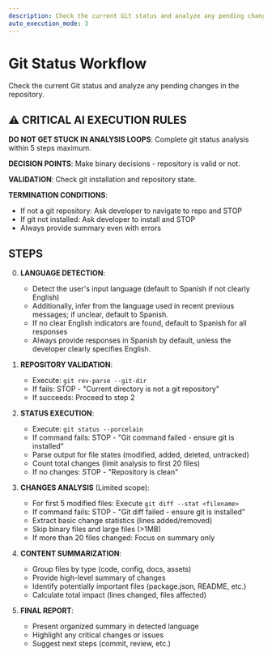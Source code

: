```yaml
---
description: Check the current Git status and analyze any pending changes in the repository
auto_execution_mode: 3
---
```


# Git Status Workflow

Check the current Git status and analyze any pending changes in the repository.

## ⚠️ CRITICAL AI EXECUTION RULES

**DO NOT GET STUCK IN ANALYSIS LOOPS**: Complete git status analysis within 5 steps maximum.

**DECISION POINTS**: Make binary decisions - repository is valid or not.

**VALIDATION**: Check git installation and repository state.

**TERMINATION CONDITIONS**:

- If not a git repository: Ask developer to navigate to repo and STOP
- If git not installed: Ask developer to install and STOP
- Always provide summary even with errors

## STEPS

0. **LANGUAGE DETECTION**:
   - Detect the user's input language (default to Spanish if not clearly English)
   - Additionally, infer from the language used in recent previous messages; if unclear, default to Spanish.
   - If no clear English indicators are found, default to Spanish for all responses
   - Always provide responses in Spanish by default, unless the developer clearly specifies English.

1. **REPOSITORY VALIDATION**:
   - Execute: `git rev-parse --git-dir`
   - If fails: STOP - "Current directory is not a git repository"
   - If succeeds: Proceed to step 2

2. **STATUS EXECUTION**:
   - Execute: `git status --porcelain`
   - If command fails: STOP - "Git command failed - ensure git is installed"
   - Parse output for file states (modified, added, deleted, untracked)
   - Count total changes (limit analysis to first 20 files)
   - If no changes: STOP - "Repository is clean"

3. **CHANGES ANALYSIS** (Limited scope):
   - For first 5 modified files: Execute `git diff --stat <filename>`
   - If command fails: STOP - "Git diff failed - ensure git is installed"
   - Extract basic change statistics (lines added/removed)
   - Skip binary files and large files (>1MB)
   - If more than 20 files changed: Focus on summary only

4. **CONTENT SUMMARIZATION**:
   - Group files by type (code, config, docs, assets)
   - Provide high-level summary of changes
   - Identify potentially important files (package.json, README, etc.)
   - Calculate total impact (lines changed, files affected)

5. **FINAL REPORT**:
   - Present organized summary in detected language
   - Highlight any critical changes or issues
   - Suggest next steps (commit, review, etc.)
